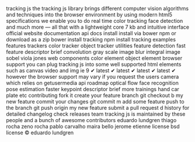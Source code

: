 tracking js the tracking js library brings different computer vision algorithms and techniques into the browser environment by using modern html5 specifications we enable you to do real time color tracking face detection and much more — all that with a lightweight core 7 kb and intuitive interface official website documentation api docs install install via bower npm or download as a zip bower install tracking npm install tracking examples features trackers color tracker object tracker utilities feature detection fast feature descriptor brief convolution gray scale image blur integral image sobel viola jones web components color element object element browser support you can plug tracking js into some well supported html elements such as canvas video and img ie 9 ✔ latest ✔ latest ✔ latest ✔ latest ✔ however the browser support may vary if you request the users camera which relies on getusermedia api roadmap optical flow face recognition pose estimation faster keypoint descriptor brief more trainings hand car plate etc contributing fork it create your feature branch git checkout b my new feature commit your changes git commit m add some feature push to the branch git push origin my new feature submit a pull request d history for detailed changelog check releases team tracking js is maintained by these people and a bunch of awesome contributors eduardo lundgren thiago rocha zeno rocha pablo carvalho maira bello jerome etienne license bsd license © eduardo lundgren